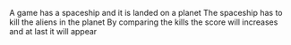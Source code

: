 A game has a spaceship and it is landed on a planet 
The spaceship has to kill the aliens in the planet
By comparing the kills the score will increases and at last it will appear

